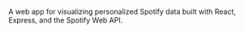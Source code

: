 A web app for visualizing personalized Spotify data built with React, Express, and the Spotify Web API.

